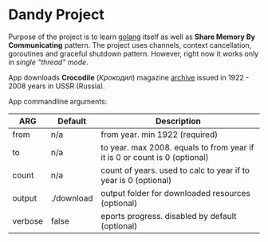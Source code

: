 # Dandy Project  

Purpose of the project is to learn [golang](https://golang.org) itself as well as **Share Memory By Communicating** pattern. 
The project uses channels, context cancellation, goroutines and graceful shutdown pattern. 
However, right now it works only in *single "thread" mode*.

App downloads **Crocodile** (*Крокодил*) magazine [archive](https://croco.uno) issued in 1922 - 2008 years in USSR (Russia).  


App commandline arguments:

| ARG | Default | Description |
| ----------- | ----------- | ----------- |
| from | n/a | from year. min 1922 (required) |
| to | n/a | to year. max 2008. equals to from year if it is 0 or count is 0 (optional) |
| count | n/a | count of years. used to calc to year if to year is 0 (optional) |
| output | ./download | output folder for downloaded resources (optional) |
| verbose | false | eports progress. disabled by default (optional) |